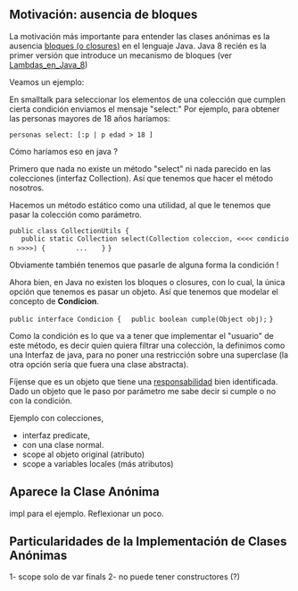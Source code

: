 Motivación: ausencia de bloques
-------------------------------

La motivación más importante para entender las clases anónimas es la ausencia [ bloques (o closures)](bloques.md) en el lenguaje Java. Java 8 recién es la primer versión que introduce un mecanismo de bloques (ver [Lambdas\_en\_Java\_8](lambdas-en-java-8.md))

Veamos un ejemplo:

En smalltalk para seleccionar los elementos de una colección que cumplen cierta condición enviamos el mensaje "select:" Por ejemplo, para obtener las personas mayores de 18 años haríamos:

`personas select: [:p | p edad > 18 ]`

Cómo haríamos eso en java ?

Primero que nada no existe un método "select" ni nada parecido en las colecciones (interfaz Collection). Así que tenemos que hacer el método nosotros.

Hacemos un método estático como una utilidad, al que le tenemos que pasar la colección como parámetro.

`public class CollectionUtils {`
`   public static Collection`<T>` select(Collection`<T>` coleccion, <<<< condicion >>>>) {`
`       ...`
`   }`
`}`

Obviamente también tenemos que pasarle de alguna forma la condición !

Ahora bien, en Java no existen los bloques o closures, con lo cual, la única opción que tenemos es pasar un objeto. Así que tenemos que modelar el concepto de **Condicion**.

`public interface Condicion {`
`  public boolean cumple(Object obj);`
`}`

Como la condición es lo que va a tener que implementar el "usuario" de este método, es decir quien quiera filtrar una colección, la definimos como una Interfaz de java, para no poner una restricción sobre una superclase (la otra opción sería que fuera una clase abstracta).

Fíjense que es un objeto que tiene una [responsabilidad](http://en.wikipedia.org/wiki/Single_responsibility_principle%7Cúnica) bien identificada. Dado un objeto que le paso por parámetro me sabe decir si cumple o no con la condición.

Ejemplo con colecciones,

-   interfaz predicate,
-   con una clase normal.
-   scope al objeto original (atributo)
-   scope a variables locales (más atributos)

Aparece la Clase Anónima
------------------------

impl para el ejemplo. Reflexionar un poco.

Particularidades de la Implementación de Clases Anónimas
--------------------------------------------------------

1- scope solo de var finals 2- no puede tener constructores (?)
